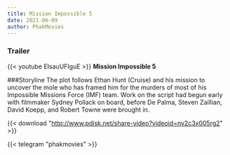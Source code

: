 ```yaml
---
title: Mission Impossible 5
date: 2021-06-09
author: PhakMovies
---
```


### Trailer
{{< youtube EIsauUFIguE >}}
**Mission Impossible 5**

###Storyline
The plot follows Ethan Hunt (Cruise) and his mission to uncover the mole who has framed him for the murders of most of his Impossible Missions Force (IMF) team. Work on the script had begun early with filmmaker Sydney Pollack on board, before De Palma, Steven Zaillian, David Koepp, and Robert Towne were brought in.

{{< download "http://www.pdisk.net/share-video?videoid=nv2c3x005rg2" >}}



{{< telegram "phakmovies" >}}